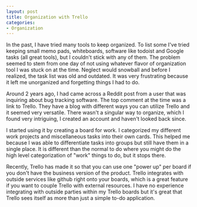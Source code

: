 ```yaml
---
layout: post
title: Organization with Trello
categories:
- Organization
---
```


In the past, I have tried many tools to keep organized. To list some I've tried keeping small memo pads, whiteboards, software like todoist and Google tasks (all great tools), but I couldn't stick with any of them. The problem seemed to stem from one day of not using whatever flavor of organization tool I was stuck on at the time. Neglect would snowball and before I realized, the task list was old and outdated. It was very frustrating because it left me unorganized and forgetting things I had to do.

Around 2 years ago, I had came across a Reddit post from a user that was inquiring about bug tracking software. The top comment at the time was a link to Trello. They have a blog with different ways you can utilize Trello and it seemed very versatile. There wasn't a singular way to organize, which I found very intriguing, I created an account and haven't looked back since.

I started using it by creating a board for work. I categorized my different work projects and miscellaneous tasks into their own cards. This helped me because I was able to differentiate tasks into groups but still have them in a single place. It is different than the normal to do where you might do the high level categorization of "work" things to do, but it stops there.

Recently, Trello has made it so that you can use one "power up" per board if you don't have the business version of the product. Trello integrates with outside services like github right onto your boards, which is a great feature if you want to couple Trello with external resources. I have no experience integrating with outside parties within my Trello boards but it's great that Trello sees itself as more than just a simple to-do application.